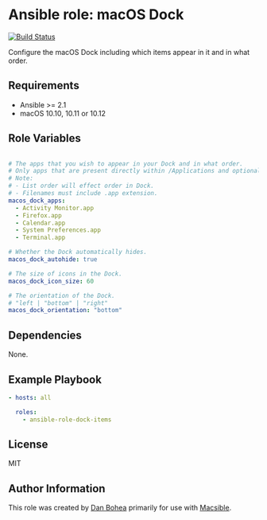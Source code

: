 # Ansible role: macOS Dock

[![Build Status](https://travis-ci.org/danbohea/ansible-role-dock-items.svg?branch=master)](https://travis-ci.org/danbohea/ansible-role-dock-items)

Configure the macOS Dock including which items appear in it and in what order.


## Requirements

- Ansible >= 2.1
- macOS 10.10, 10.11 or 10.12


## Role Variables

```yaml

# The apps that you wish to appear in your Dock and in what order.
# Only apps that are present directly within /Applications and optionally one level further down will be added (so apps located in /Applications/Utilities should work).
# Note:
# - List order will effect order in Dock.
# - Filenames must include .app extension.
macos_dock_apps:
  - Activity Monitor.app
  - Firefox.app
  - Calendar.app
  - System Preferences.app
  - Terminal.app

# Whether the Dock automatically hides.
macos_dock_autohide: true

# The size of icons in the Dock.
macos_dock_icon_size: 60

# The orientation of the Dock.
# "left | "bottom" | "right"
macos_dock_orientation: "bottom"

```


## Dependencies

None.


## Example Playbook

```yaml
- hosts: all

  roles:
    - ansible-role-dock-items
```


## License

MIT


## Author Information

This role was created by [Dan Bohea](http://bohea.co.uk) primarily for use with [Macsible](https://github.com/macsible/macsible).
